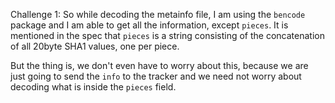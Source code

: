 Challenge 1: 
So while decoding the metainfo file, I am using the `bencode` package and I am able to get all the information, except `pieces`. 
It is mentioned in the spec that `pieces` is a string consisting of the concatenation of all 20byte SHA1 values, one per piece.

But the thing is, we don't even have to worry about this, because we are just going to send the `info` to the tracker and we need not worry
about decoding what is inside the `pieces` field.

